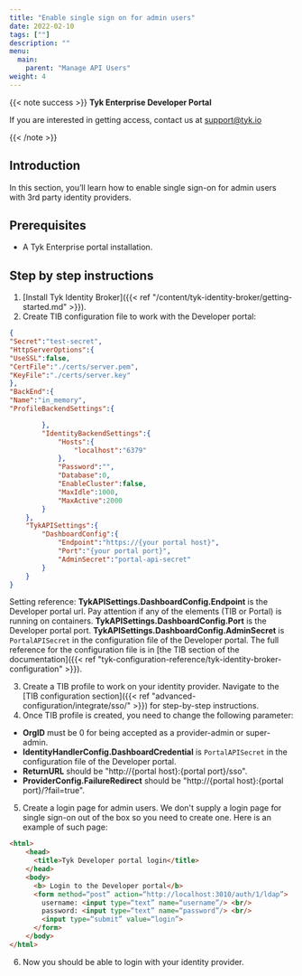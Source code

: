 ```yaml
---
title: "Enable single sign on for admin users"
date: 2022-02-10
tags: [""]
description: ""
menu:
  main:
    parent: "Manage API Users"
weight: 4
---
```


{{< note success >}}
**Tyk Enterprise Developer Portal**

If you are interested in getting access, contact us at [support@tyk.io](<mailto:support@tyk.io?subject=Tyk Enterprise Portal Beta>)

{{< /note >}}

## Introduction

In this section, you’ll learn how to enable single sign-on for admin users with 3rd party identity providers.

## Prerequisites

- A Tyk Enterprise portal installation.

## Step by step instructions

1. [Install Tyk Identity Broker]({{< ref "/content/tyk-identity-broker/getting-started.md" >}}).
2. Create TIB configuration file to work with the Developer portal:
```.json
{
"Secret":"test-secret",
"HttpServerOptions":{
"UseSSL":false,
"CertFile":"./certs/server.pem",
"KeyFile":"./certs/server.key"
},
"BackEnd":{
"Name":"in_memory",
"ProfileBackendSettings":{

        },
        "IdentityBackendSettings":{
            "Hosts":{
                "localhost":"6379"
            },
            "Password":"",
            "Database":0,
            "EnableCluster":false,
            "MaxIdle":1000,
            "MaxActive":2000
        }
    },
    "TykAPISettings":{
        "DashboardConfig":{
            "Endpoint":"https://{your portal host}",
            "Port":"{your portal port}",
            "AdminSecret":"portal-api-secret"
        }
    }
}
```
Setting reference:
**TykAPISettings.DashboardConfig.Endpoint** is the Developer portal url. Pay attention if any of the elements (TIB or Portal) is running on containers.
**TykAPISettings.DashboardConfig.Port** is the Developer portal port.
**TykAPISettings.DashboardConfig.AdminSecret** is `PortalAPISecret` in the configuration file of the Developer portal.
The full reference for the configuration file is in [the TIB section of the documentation]({{< ref "tyk-configuration-reference/tyk-identity-broker-configuration" >}}).

3. Create a TIB profile to work on your identity provider. Navigate to the [TIB configuration section]({{< ref "advanced-configuration/integrate/sso/" >}}) for step-by-step instructions.
4. Once TIB profile is created, you need to change the following parameter:
- **OrgID** must be 0 for being accepted as a provider-admin or super-admin.
- **IdentityHandlerConfig.DashboardCredential** is `PortalAPISecret` in the configuration file of the Developer portal.
- **ReturnURL** should be "http://{portal host}:{portal port}/sso".
- **ProviderConfig.FailureRedirect** should be "http://{portal host}:{portal port}/?fail=true".
5. Create a login page for admin users. We don't supply a login page for single sign-on out of the box so you need to create one.
   Here is an example of such page:
```html
<html>
    <head>
      <title>Tyk Developer portal login</title>
    </head>
    <body>
      <b> Login to the Developer portal</b>
      <form method=“post” action=“http://localhost:3010/auth/1/ldap”>
        username: <input type=“text” name=“username”/> <br/>
        password: <input type=“text” name=“password”/> <br/>
        <input type=“submit” value=“login”>
      </form>
    </body>
</html>
```

6. Now you should be able to login with your identity provider.